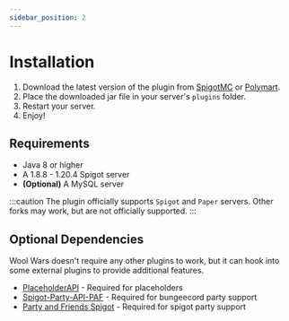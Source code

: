 ```yaml
---
sidebar_position: 2
---
```


# Installation

1. Download the latest version of the plugin from [SpigotMC](https://www.spigotmc.org/resources/105548/) or [Polymart](https://polymart.org/r/2551).
2. Place the downloaded jar file in your server's `plugins` folder.
3. Restart your server.
4. Enjoy!

## Requirements
- Java 8 or higher
- A 1.8.8 - 1.20.4 Spigot server
- **(Optional)** A MySQL server

:::caution
The plugin officially supports `Spigot` and `Paper` servers. Other forks may work, but are not officially supported.
:::

## Optional Dependencies

Wool Wars doesn't require any other plugins to work, but it can hook into some external plugins to provide additional features.

- [PlaceholderAPI](https://www.spigotmc.org/resources/placeholderapi.6245/) - Required for placeholders
- [Spigot-Party-API-PAF](https://www.spigotmc.org/resources/spigot-party-api-for-party-and-friends.39751/) - Required for bungeecord party support
- [Party and Friends Spigot](https://www.spigotmc.org/resources/party-and-friends-extended-for-spigot-supports-1-7-1-20-x.11633/) - Required for spigot party support

